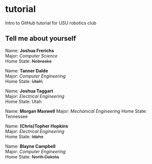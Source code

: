 # tutorial
Intro to GitHub tutorial for USU robotics club

## Tell me about yourself ##


Name: **Joshua Frerichs**\
Major: *Computer Science*\
Home State: ~~Nebraska~~

Name: **Tanner Dalde**\
Major: *Computer Engineering*\
Home State: ~~Utah~~\

Name: **Joshua Taggart**\
Major: *Electrical Engineering*\
Home State: Utah


Name: **Morgan Maxwell**
Major: *Mechanical Engineering*
Home State: Tennessee 


Name: **(Chris)Topher Hopkins**\
Major: *Electrical Engineering*\
Home State: ~~Idaho~~


Name: **Blayne Campbell**\
Major: *Computer Engineering*\
Home State: ~~North Dakota~~

